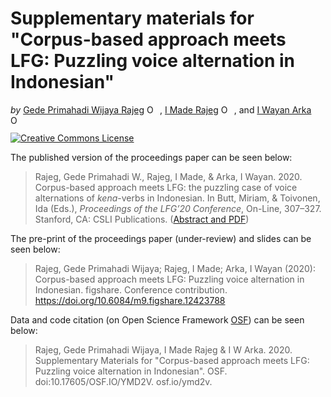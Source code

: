 # Supplementary materials for "Corpus-based approach meets LFG: Puzzling voice alternation in Indonesian"

<!-- badges: start -->
<!-- badges: end -->

*by* [Gede Primahadi Wijaya Rajeg](https://figshare.com/authors/Gede_Primahadi_Wijaya_Rajeg/1234749) <a itemprop="sameAs" content="https://orcid.org/0000-0002-2047-8621" href="https://orcid.org/0000-0002-2047-8621" target="orcid.widget" rel="noopener noreferrer" style="vertical-align:top;"><img src="https://orcid.org/sites/default/files/images/orcid_16x16.png" style="width:1em;margin-right:.5em;" alt="ORCID iD icon"></a>, [I Made Rajeg](https://figshare.com/authors/I_Made_Rajeg/4052377) <a itemprop="sameAs" content="https://orcid.org/0000-0001-8989-0203" href="https://orcid.org/0000-0001-8989-0203" target="orcid.widget" rel="noopener noreferrer" style="vertical-align:top;"><img src="https://orcid.org/sites/default/files/images/orcid_16x16.png" style="width:1em;margin-right:.5em;" alt="ORCID iD icon"></a>, and [I Wayan Arka](https://researchers.anu.edu.au/researchers/arka-iww) <a itemprop="sameAs" content="https://orcid.org/0000-0002-2819-6186" href="https://orcid.org/0000-0002-2819-6186" target="orcid.widget" rel="noopener noreferrer" style="vertical-align:top;"><img src="https://orcid.org/sites/default/files/images/orcid_16x16.png" style="width:1em;margin-right:.5em;" alt="ORCID iD icon"></a>

<a rel="license" href="http://creativecommons.org/licenses/by-nc-sa/4.0/"><img alt="Creative Commons License" style="border-width:0" src="https://i.creativecommons.org/l/by-nc-sa/4.0/88x31.png" /></a>

The published version of the proceedings paper can be seen below:

> Rajeg, Gede Primahadi W., Rajeg, I Made, & Arka, I Wayan. 2020. Corpus-based approach meets LFG: the puzzling case of voice alternations of *kena*-verbs in Indonesian. In Butt, Miriam, & Toivonen, Ida (Eds.), *Proceedings of the LFG’20 Conference*, On-Line, 307–327. Stanford, CA: CSLI Publications. ([Abstract and PDF](http://web.stanford.edu/group/cslipublications/cslipublications/LFG/LFG-2020/abstr-rra.shtml))

The pre-print of the proceedings paper (under-review) and slides can be seen below:

> Rajeg, Gede Primahadi Wijaya; Rajeg, I Made; Arka, I Wayan (2020): Corpus-based approach meets LFG: Puzzling voice alternation in Indonesian. figshare. Conference contribution. https://doi.org/10.6084/m9.figshare.12423788

Data and code citation (on Open Science Framework [OSF](https://osf.io/ymd2v/)) can be seen below:

> Rajeg, Gede Primahadi Wijaya, I Made Rajeg & I W Arka. 2020. Supplementary Materials for "Corpus-based approach meets LFG: Puzzling voice alternation in Indonesian". OSF. doi:10.17605/OSF.IO/YMD2V. osf.io/ymd2v.
